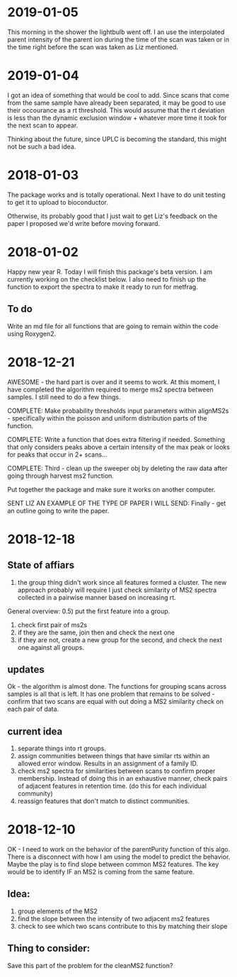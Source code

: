 # 2019-01-05

This morning in the shower the lightbulb went off. I an use the interpolated parent intensity of the parent ion during the time of the scan was taken or in the time right before the scan was taken as Liz mentioned. 

# 2019-01-04

I got an idea of something that would be cool to add. Since scans that come from the same sample have already been separated, it may be good to use their occourance as a rt threshold. This would assume that the rt deviation is less than the dynamic exclusion window + whatever more time it took for the next scan to appear. 

Thinking about the future, since UPLC is becoming the standard, this might not be such a bad idea. 

# 2018-01-03

The package works and is totally operational. Next I have to do unit testing to get it to upload to bioconductor. 

Otherwise, its probably good that I just wait to get Liz's feedback on the paper I proposed we'd write before moving forward. 

# 2018-01-02

Happy new year R. Today I will finish this package's beta version. I am currently working on the checklist below. I also need to finish up the function to export the spectra to make it ready to run for metfrag. 

## To do

Write an md file for all functions that are going to remain within the code using Roxygen2. 


# 2018-12-21

AWESOME - the hard part is over and it seems to work. At this moment, I have completed the algorithm required to merge ms2 spectra between samples. I still need to do a few things.

COMPLETE: Make probability thresholds input parameters within alignMS2s - specifically within the poisson and uniform distribution parts of the function. 

COMPLETE: Write a function that does extra filtering if needed. Something that only considers peaks above a certain intensity of the max peak or looks for peaks that occur in 2+ scans...

COMPLETE: Third - clean up the sweeper obj by deleting the raw data after going through harvest ms2 function.  

Put together the package and make sure it works on another computer.  

SENT LIZ AN EXAMPLE OF THE TYPE OF PAPER I WILL SEND: Finally - get an outline going to write the paper.  

# 2018-12-18

## State of affiars

1) the group thing didn't work since all features formed a cluster. The new approach probably will require I just check similarity of MS2 spectra collected in a pairwise manner based on increasing rt. 

General overview:
0.5) put the first feature into a group. 
1) check first pair of ms2s
2) if they are the same, join then and check the next one
3) if they are not, create a new group for the second, and check the next one against all groups. 

## updates

Ok - the algorithm is almost done. The functions for grouping scans across samples is all that is left. It has one problem that remains to be solved - confirm that two scans are equal with out doing a MS2 similarity check on each pair of data. 

## current idea

1) separate things into rt groups. 
2) assign communities between things that have similar rts within an allowed error window. Results in an assignment of a family ID.
3) check ms2 spectra for similarities between scans to confirm proper membership. Instead of doing this in an exhaustive manner, check pairs of adjacent features in retention time. (do this for each individual community)
4) reassign features that don't match to distinct communities. 

# 2018-12-10

OK - I need to work on the behavior of the parentPurity function of this algo. There is a disconnect with how I am using the model to predict the behavior. Maybe the play is to find slope between common MS2 features. The key would be to identify IF an MS2 is coming from the same feature. 

## Idea:
1) group elements of the MS2
2) find the slope between the intensity of two adjacent ms2 features
3) check to see which two scans contribute to this by matching their slope

## Thing to consider:
Save this part of the problem for the cleanMS2 function? 
